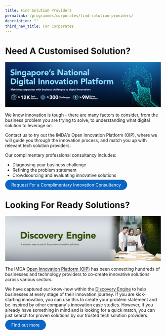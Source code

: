 ```yaml
---
title: Find Solution Providers
permalink: /programmes/corporates/find-solution-providers/
description: ""
third_nav_title: For Corporates
---
```

# Need A Customised Solution? 

![Open Innovation Platform - Singapore's National Digital Innovation Platform](/images/Programmes/OIP_Hero_banner.jpg)

We know innovation is tough - there are many factors to consider, from the business problem you are trying to solve, to understanding what digital solution to leverage on. 

Contact us to try out the IMDA's Open Innovation Platform (OIP), where we will guide you through the innovation process, and match you up with relevant tech solution providers. 

Our complimentary professional consultancy includes:
* Diagnosing your business challenge 
* Refining the problem statement
* Crowdsourcing and evaluating innovative solutions

<a href="https://go.gov.sg/oipform" target="_blank" style="background-color: #0A66C2; color: white; text-decoration: none; border-radius: 100px; padding-left: 20px; padding-right: 20px; padding-top:8px; padding-bottom:8px">Request For a Complimentary Innovation Consultancy</a>


# Looking For Ready Solutions? 
![Open Innovation Platform - Discovery Engine](/images/Programmes/IMDA_OIP_Discovery_Engine_Hero_Banner.png)

The IMDA [Open Innovation Platform (OIP)](https://www.openinnovation.sg/imda) has been connecting hundreds of businesses and technology providers to co-create innovative solutions across various sectors.

We have captured our know-how within the [Discovery Engine](https://www.openinnovation.sg/find-solution) to help businesses at every stage of their innovation journey. If you are kick-starting innovation, you can use this to create your problem statement and be inspired by other company's innovation case studies. However, if you already have something in mind and is looking for a quick match, you can just search for proven solutions by our trusted tech solution providers. 

<a href="https://www.openinnovation.sg/find-solution?utm\_medium=website&utm\_source=pixel&utm\_campaign=website" target="_blank" style="background-color: #0A66C2; color: white; text-decoration: none; border-radius: 100px; padding-left: 20px; padding-right: 20px; padding-top:8px; padding-bottom:8px">Find out more</a>